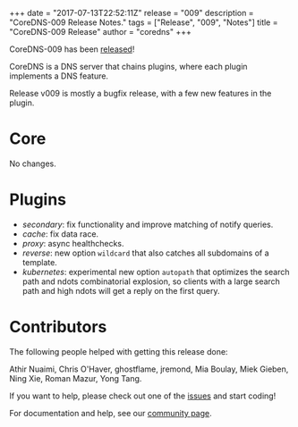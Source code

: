 +++
date = "2017-07-13T22:52:11Z"
release = "009"
description = "CoreDNS-009 Release Notes."
tags = ["Release", "009", "Notes"]
title = "CoreDNS-009 Release"
author = "coredns"
+++

CoreDNS-009 has been [released](https://github.com/fdurand/coredns/releases/tag/v009)!

CoreDNS is a DNS server that chains plugins, where each plugin implements a DNS feature.

Release v009 is mostly a bugfix release, with a few new features in the plugin.

# Core

No changes.

# Plugins

* *secondary*: fix functionality and improve matching of notify queries.
* *cache*: fix data race.
* *proxy*: async healthchecks.
* *reverse*: new option `wildcard` that also catches all subdomains of a template.
* *kubernetes*: experimental new option `autopath` that optimizes the search path and ndots
  combinatorial explosion, so clients with a large search path and high ndots will get a reply on
  the first query.

# Contributors

The following people helped with getting this release done:

Athir Nuaimi,
Chris O'Haver,
ghostflame,
jremond,
Mia Boulay,
Miek Gieben,
Ning Xie,
Roman Mazur,
Yong Tang.

If you want to help, please check out one of the [issues](https://github.com/fdurand/coredns/issues/)
and start coding!

For documentation and help, see our [community page](https://coredns.io/community/).
